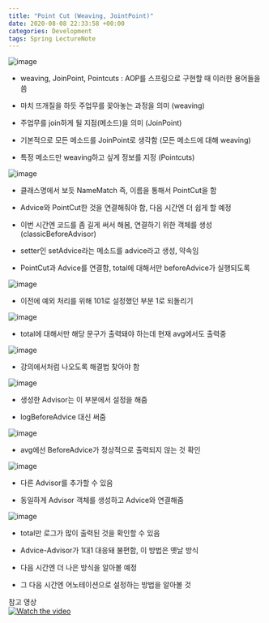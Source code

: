 ```yaml
---
title: "Point Cut (Weaving, JointPoint)"
date: 2020-08-08 22:33:58 +00:00
categories: Development
tags: Spring LectureNote
---
```


![image](https://user-images.githubusercontent.com/24868649/89720745-94436c80-da10-11ea-8f09-d8d3e6b1d126.png)

- weaving, JoinPoint, Pointcuts : AOP를 스프링으로 구현할 때 이러한 용어들을 씀

- 마치 뜨개질을 하듯 주업무를 꽂아놓는 과정을 의미 (weaving)

- 주업무를 join하게 될 지점(메소드)을 의미 (JoinPoint)

- 기본적으로 모든 메소드를 JoinPoint로 생각함 (모든 메소드에 대해 weaving)

- 특정 메소드만 weaving하고 싶게 정보를 지정 (Pointcuts)

![image](https://user-images.githubusercontent.com/24868649/89720748-a45b4c00-da10-11ea-9419-d80fd973c605.png)

- 클래스명에서 보듯 NameMatch 즉, 이름을 통해서 PointCut을 함

- Advice와 PointCut한 것을 연결해줘야 함, 다음 시간엔 더 쉽게 할 예정

- 이번 시간엔 코드를 좀 길게 써서 해봄, 연결하기 위한 객체를 생성(classicBeforeAdvisor)

- setter인 setAdvice라는 메소드를 advice라고 생성, 약속임

- PointCut과 Advice를 연결함, total에 대해서만 beforeAdvice가 실행되도록

![image](https://user-images.githubusercontent.com/24868649/89720753-ade4b400-da10-11ea-80ba-e91e681cbe34.png)

- 이전에 예외 처리를 위해 101로 설정했던 부분 1로 되돌리기

![image](https://user-images.githubusercontent.com/24868649/89720755-b63cef00-da10-11ea-848a-7562bdb6fd5b.png)

- total에 대해서만 해당 문구가 출력돼야 하는데 현재 avg에서도 출력중

![image](https://user-images.githubusercontent.com/24868649/89720757-bb01a300-da10-11ea-93bd-55d2bcf71eb5.png)

- 강의에서처럼 나오도록 해결법 찾아야 함

![image](https://user-images.githubusercontent.com/24868649/89720760-c1901a80-da10-11ea-869e-7c8f413b1548.png)

- 생성한 Advisor는 이 부분에서 설정을 해줌

- logBeforeAdvice 대신 써줌

![image](https://user-images.githubusercontent.com/24868649/89720764-cb198280-da10-11ea-9c31-854b1eab6187.png)

- avg에선 BeforeAdvice가 정상적으로 출력되지 않는 것 확인

![image](https://user-images.githubusercontent.com/24868649/89720766-d076cd00-da10-11ea-9fee-041776ac2ee6.png)

- 다른 Advisor를 추가할 수 있음

- 동일하게 Advisor 객체를 생성하고 Advice와 연결해줌

![image](https://user-images.githubusercontent.com/24868649/89720776-e8e6e780-da10-11ea-9893-9421c696f24c.png)

- total만 로그가 많이 출력된 것을 확인할 수 있음

- Advice-Advisor가 1대1 대응돼 불편함, 이 방법은 옛날 방식

- 다음 시간엔 더 나은 방식을 알아볼 예정

- 그 다음 시간엔 어노테이션으로 설정하는 방법을 알아볼 것

참고 영상  
[![Watch the video](https://img.youtube.com/vi/ikKy-6K63wU/hqdefault.jpg)](https://youtu.be/ikKy-6K63wU)
